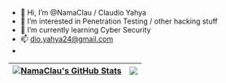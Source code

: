 - 👋 Hi, I’m @NamaClau / Claudio Yahya
- 👀 I’m interested in Penetration Testing / other hacking stuff
- 🌱 I’m currently learning Cyber Security
- 📫 dio.yahya24@gmail.com
- 


| <a href="https://github.com/NamaClau"><img align="center" src="https://github-readme-stats-eight-theta.vercel.app/api?username=NamaClau&show_icons=true&count_private=true&theme=tokyonight&include_all_commits=true&count_private=true&border_radius=10px&hide_border=true" alt="NamaClau's GitHub Stats" /></a> | <a href="https://github.com/NamaClau"><img align="center" src="https://github-readme-stats.vercel.app/api/top-langs/?username=NamaClau&layout=compact&count_private=true&langs_count=8&theme=tokyonight&border_radius=10px&hide_border=true" /></a> |
| ------------- | ------------- |
